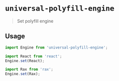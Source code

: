 # `universal-polyfill-engine`

> Set polyfill engine

## Usage

```js
import Engine from 'universal-polyfill-engine';

import React from 'react';
Engine.set(React);

import Rax from 'rax';
Engine.set(Rax);
```

